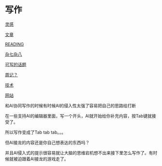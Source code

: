# 写作

[灵感](%E5%86%99%E4%BD%9C/%E7%81%B5%E6%84%9F.md)

[文章](%E5%86%99%E4%BD%9C/%E6%96%87%E7%AB%A0.md)

[READING](%E5%86%99%E4%BD%9C/READING.md)

[杂七杂八](%E5%86%99%E4%BD%9C/%E6%9D%82%E4%B8%83%E6%9D%82%E5%85%AB.md)

[可写的话题](%E5%86%99%E4%BD%9C/%E5%8F%AF%E5%86%99%E7%9A%84%E8%AF%9D%E9%A2%98.md)

[周记？](%E5%86%99%E4%BD%9C/%E5%91%A8%E8%AE%B0%EF%BC%9F.md)

[技术](%E5%86%99%E4%BD%9C/%E6%8A%80%E6%9C%AF.md)

[网站](%E5%86%99%E4%BD%9C/%E7%BD%91%E7%AB%99.md)

和AI协同写作的时候有时候AI的侵入性太强了容易把自己的思路给打断

在一些支持AI的编辑器里面，写一个开头，AI就开始给你补充内容，按Tab键就接受了。

所以写作变成了Tab tab tab。。。

但AI接龙的内容还是你自己想表达的东西吗？

并且AI侵入式的提示很容易就让大脑的思维宕机想不出来接下里怎么写作了。有时候就被迫跟着AI接龙的游戏走了。